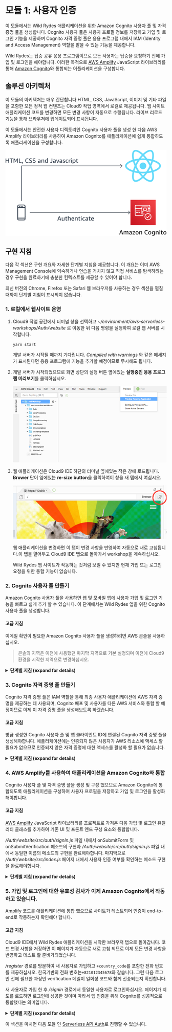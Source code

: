 # 모듈 1: 사용자 인증

이 모듈에서는 Wild Rydes 애플리케이션을 위한 Amazon Cognito 사용자 풀 및 자격 증명 풀을 생성합니다.
Cognito 사용자 풀은 사용자 프로필 정보를 저장하고 가입 및 로그인 기능을 제공하며 Cognito 자격 증명 풀은 응용 프로그램 내에서 IAM (Identity and Access Management) 역할을 맡을 수 있는 기능을 제공합니다.

Wild Rydes는 탑승 공유 응용 프로그램이므로 모든 사용자는 탑승을 요청하기 전에 가입 및 로그인을 해야합니다. 이러한 목적으로 [AWS Amplify](https://aws-amplify.github.io/) JavaScript 라이브러리를 통해 [Amazon Cognito](https:/aws.amazon.com/cognito/)와 통합되는 어플리케이션을 구성합니다. 


## 솔루션 아키텍처

이 모듈의 아키텍처는 매우 간단합니다 HTML, CSS, JavaScript, 이미지 및 기타 파일을 포함한 모든 정적 웹 컨텐츠는 Cloud9 작업 영역에서 로컬로 제공됩니다. 웹 사이트 애플리케이션 코드를 변경하면 모든 변경 사항이 자동으로 수행됩니다. 라이브 리로드 기능을 통해 브라우저에 업데이트되어 표시됩니다.

이 모듈에서는 안전한 사용자 디렉토리인 Cognito 사용자 풀을 생성 한 다음 AWS Amplify 라이브러리를 사용하여 Amazon Cognito를 애플리케이션에 쉽게 통합하도록 애플리케이션을 구성합니다.

![Website 아키텍처](../images/wildrydes-module1-architecture.png)

## 구현 지침

다음 각 섹션은 구현 개요와 자세한 단계별 지침을 제공합니다. 이 개요는 이미 AWS Management Console에 익숙하거나 연습을 거치지 않고 직접 서비스를 탐색하려는 경우 구현을 완료하기에 충분한 컨텍스트를 제공할 수 있어야 합니다. 

최신 버전의 Chrome, Firefox 또는 Safari 웹 브라우저를 사용하는 경우 섹션을 펼칠 때까지 단계별 지침이 표시되지 않습니다.


### 1. 로컬에서 웹사이트 운영 

1. Cloud9 작업 공간에서 터미널 창을 선택하고 *~/environment/aws-serverless-workshops/Auth/website* 로 이동한 뒤 다음 명령을 실행하여 로컬 웹 서버를 시작합니다. 

    ```console
    yarn start
    ```

	개발 서버가 시작될 때까지 기다립니다. *Compiled with warnings* 와 같은 메세지가 표시된다면 응용 프로그램에 기능을 추가할 예정이므로 무시해도 됩니다.


2. 개발 서버가 시작되었으므로 화면 상단의 실행 버튼 옆에있는 **실행중인 응용 프로그램 미리보기**를 클릭하십시오.

    ![Cloud9 Preview](../images/cloud9-local-preview.png)  

3. 웹 애플리케이션은 Cloud9 IDE 하단의 터미널 옆에있는 작은 창에 로드됩니다. **Brower** 단어 옆에있는 **re-size button**을 클릭하여이 창을 새 탭에서 여십시오.

    ![Cloud9 Preview Re-size](../images/cloud9-resize-live-preview.png)   


	웹 애플리케이션을 변경하면 이 탭이 변경 사항을 반영하여 자동으로 새로 고침됩니다.이 탭을 열어두고 Cloud9 IDE 탭으로 돌아가서 workshop을 계속하십시오.

    Wild Rydes 웹 사이트가 작동하는 것처럼 보일 수 있지만 현재 가입 또는 로그인 요청을 위한 통합 기능이 없습니다.


### 2. Cognito 사용자 풀 만들기

Amazon Cognito 사용자 풀을 사용하면 웹 및 모바일 앱에 사용자 가입 및 로그인 기능을 빠르고 쉽게 추가 할 수 있습니다. 이 단계에서는 Wild Rydes 앱을 위한 Cognito 사용자 풀을 생성합니다.


#### 고급 지침 

이메일 확인이 필요한 Amazon Cognito 사용자 풀을 생성하려면 AWS 콘솔을 사용하십시오.

> 콘솔의 지역은 이전에 사용했던 마지막 지역으로 기본 설정되며 이전에 Cloud9 환경을 시작한 지역으로 변경하십시오.

<details>
<summary><strong>단계별 지침 (expand for details)</strong></summary><p>

1. In the AWS 관리 콘솔에서 **Services**를 클릭하고 Security, Identity, and Compliance 카테고리의 **Cognito** 로 이동합니다. 

2. 콘솔 오른쪽 상단에서 원하는 **Region** 을 선택했는지 확인합니다. 이 리전은 이전에 Cloud9 개발 환경을 만든 리전과 일치해야 합니다. 

3. **Manage User Pools**을 선택합니다. 

4. 콘솔의 오른쪽 상단에서 **Create a User Pool** 을 클릭합니다. 

5. `WildRydes` 와 같이 사용자 풀의 이름을 지정합니다.

6. 사용자 풀 옵션을 설정하기위해 **Step through settings** 을 선택합니다. 

	![User Pool Setup Step 1](../images/cognito-userpool-setup-step1.png)

7. **Username** 은 선택된 상태로 두고, **Also allow sign in with verified email address** 와 **Also allow sign in with verified phone number** 을 추가적으로 선택합니다.

8. 다른 설정들은 기본값을 그대로 둡니다. 

9. **Next step**을 클릭합니다.

	![User Pool Setup Step 2](../images/cognito-userpool-setup-step2.png)

10. 비밀번호 정책 및 사용자 등록 설정을 기본 설정으로 유지하고 **Next step**를 클릭합니다. 

	![User Pool Setup Step 3](../images/cognito-userpool-setup-step3.png)

11. 이번 워크샵에서는 **MFA set to Off** 상태로 둡니다. 

12. 이메일 확인 필요에 대한 기본설정은 그대로 둡니다. 

13. **Next step**을 클릭합니다. 

	![User Pool Setup Step 4](../images/cognito-userpool-setup-step4.png)

14. 모든 메세지와 SES 기본설정을 그대로 두고 **Next step**을 클릭합니다. 

15. 태그 추가는 생략하고 **Next step**을 클릭합니다. 

16. 사용자 디바이스를 기억하지 않기 위해 **No** 를 선택하고 **Next step**을 클릭합니다. 

	![User Pool Setup Step 5](../images/cognito-userpool-setup-step5.png)

17. 다음 화면에서 **Add an app client** *링크*를 클릭합니다.

18. app client 이름으로 `wildrydes-web-app` 을 입력합니다. 

19. *Generate client secret* 을 **선택해재**합니다. 클라이언트 시크릿은 서버 측 애플리케이션 인증에 사용되며 JavaScript 애플리케이션에는 필요하지 않습니다.

20. **Create app client**을 클릭합니다. 

21. **Next step**을 클릭합니다. 

	![User Pool Setup Step 6](../images/cognito-userpool-setup-step6.png)

22. 모든 Lambda 트리거 설정을 *none*으로 설정합니다. 이 트리거 설정을 사용하면 사용자 지정 로직을 사용하여 out-of-the-box 가입 및 로그인 흐름을 확장 할 수 있지만 이 번 워크샵에서는 이 기능을 사용하지 않습니다. 

23. **Next step**을 클릭합니다.

24. 제공된 모든 설정의 요약을 확인한 뒤 **Create pool**을 클릭합니다. 

	![User Pool Setup Step 7](../images/cognito-userpool-setup-step7.png)

25. Cloud9에서 **+** 기호를 클릭하고 **New File**을 클릭합니다. 새로운 빈 편집기 탭은 다양한 리소스 이름 및 변수에 대한 스크래치 패드로 사용됩니다.

	![Cloud9 Create Scratchpad Tab](../images/cloud9-createscratchpadtab.png)

26. 다시 AWS Cognito 콘솔로 돌아와서, *User Pool Id* 를 복사하여 이전 단계에서 만든 스크래치 패드에 붙여 넣습니다. 

	![Copy User Pool ID](../images/cognito-userpool-copy-userpool-id.png)

27. Cognito 탐색 패널의 *General settings* 에서  **App clients** 을 클릭합니다. 

28. *App 클라이언트 ID*를 스크래치 패드에 복사하십시오. 나중에이 두 값을 모두 사용하게됩니다.

	![Copy User Pool App Client ID](../images/cognito-userpool-copy-appclient-id.png)

</p></details>

### 3. Cognito 자격 증명 풀 만들기

Cognito 자격 증명 풀은 IAM 역할을 통해 최종 사용자 애플리케이션에 AWS 자격 증명을 제공하는 데 사용되며, Cognito 배포 및 사용자를 다른 AWS 서비스와 통합 할 예정이므로 이제 이 자격 증명 풀을 생성해보도록 하겠습니다.

#### 고급 지침

방금 생성한 Cognito 사용자 풀 및 앱 클라이언트 ID에 연결된 Cognito 자격 증명 풀을 생성해야합니다. 애플리케이션에는 인증되지 않은 사용자가 AWS 리소스에 액세스 할 필요가 없으므로 인증되지 않은 자격 증명에 대한 액세스를 활성화 할 필요가 없습니다.

<details>
<summary><strong>단계별 지침 (expand for details)</strong></summary><p>

1. Cognito 콘솔에서, Cognito Federated Identities 콘솔로 전환하기 위해 헤더 표시 줄에서 **Federated Identities**를 클릭합니다. 

1. **Create new Identity pool**을 클릭합니다. 

1. 자격 증명 풀 이름으로 `wildrydes_identity_pool`을 입력합니다.

1. **Authentication providers**을 확장합니다.

1. Cognito 탭에서 이전에 스크래치 패드 탭에 복사 한 사용자 풀 ID 및 앱 클라이언트 ID를 입력합니다. 

	![Identity Pool Setup Step 1](../images/cognito-identitypool-setup-step1.png)

1. **Create Pool**을 클릭합니다. 

1. Cognito 자격 증명 풀이 애플리케이션 사용자의 IAM 역할을 설정하도록 허용하려면 **Allow**를 선택하십시오. 이러한 역할의 권한과 설정은 나중에 사용자 지정할 수 있습니다.

1. Get AWS Credentials 섹션의 코드 샘플에서 빨간색으로 강조 표시된 *Identity Pool ID*를 Cloud9 스크래치패드 편집기 탭에 복사하여 붙여 넣습니다.

	> 따옴표를 복사하지 말고 지역 코드와 ":"문자를 포함하십시오.

	![Copy Identity Pool Id to Cloud9 scratchpad](../images/cognito-identitypool-copyId.png)
	
1. 스크래치 패드에 이제 다음 Cognito 자원에 대한 값이 있어야합니다 : 

	![Cognito Setup IDs Scratchpad](../images/cognito-setup-scratchpad.png)

</p></details>


### 4. AWS Amplify를 사용하여 애플리케이션을 Amazon Cognito와 통합

Cognito 사용자 풀 및 자격 증명 풀을 생성 및 구성 했으므로 Amazon Cognito에 통합되도록 애플리케이션을 구성하여 사용자 프로필을 저장하고 가입 및 로그인을 활성화해야합니다.

#### 고급 지침

[AWS Amplify](https://aws-amplify.github.io/) JavaScript 라이브러리를 프로젝트로 가져온 다음 가입 및 로그인 유틸리티 클래스를 추가하여 기존 UI 및 프론트 엔드 구성 요소와 통합합니다.

*/Auth/website/src/auth/signIn.js* 파일 내에서 onSubmitForm 및 onSubmitVerification 메소드의 구현과 */Auth/website/src/auth/signIn.js* 파일 내에서 동일한 이름의 메소드의 구현을 완료해야합니다. 마지막으로 */Auth/website/src/index.js* 페이지 내에서 사용자 인증 여부를 확인하는 메소드 구현을 완료해야합니다.


<details>
<summary><strong>단계별 지침 (expand for details)</strong></summary><p>

1. AWS Amplify 모듈을 사용하기 전에 먼저 */Auth/website/src/amplify-config.js* 파일을 업데이트하여 새로 생성된 Cognito 리소스를 사용하도록 Amplify를 구성해야합니다.

1. Cloud9 IDE 편집기에서 해당 파일을 연 뒤 다음 매개 변수 값을 이전 스크래치 패드에서 구성 값 매개 변수 값으로 복사합니다.
	- `identityPoolId`
	- `region`
	- `userPoolId`
	- `userPoolWebClientId`

	> 구성 값으로 **``빈칸**을 채우십시오. 주석에 표시된 예제 값은 단지 참조 용이며 응용 프로그램에서 활용하지 않으므로 수정하지 않아도됩니다.

1. **변경사항을 저장**하여 Amplify 구성 파일에 새 설정을 적용합니다. 파일에 저장되지 않은 변경 사항은 편집기 탭에 점 아이콘으로 표시되므로 파일 이름 옆에 회색 점이 표시되는 경우 저장을 잊었을 수 있으므로 확인이 필요합니다. 

1. 다음으로 *website/src/index.js* 파일을 편집하여 **파일 상단에** **(하지만 import절 아래에 있어야합니다.)**에 다음 줄을 추가하여 Amplify를 구성한 다음 변경 사항을 저장합니다 :

	```
	import Amplify from 'aws-amplify';
	import awsConfig from './amplify-config';
	
	Amplify.configure(awsConfig);
	```
	
	> 파일을 수정한 뒤에, 전체 import 절은 다음과 같아야합니다. 

	![Amplify imports order](../images/amplify-imports-order.png)
	
1. *website/src/index.js*에서 **변경사항을 저장**합니다.

1. 다음으로, 애플리케이션이 사용자의 인증 여부를 평가하는지 확인해야합니다. 동일한 */website/src/index.js* 파일에서 **isAuthenticated 메소드**를 찾아 아래 코드로 바꾸어 상태를 확인하는 Amplify 라이브러리의 내장 사용자 세션을 사용합니다. 

	```
	const isAuthenticated = () => Amplify.Auth.user !== null;
	```
	
1. *website/src/index.js*에서 **변경사항을 저장**합니다.

1. Amplify를 가져 와서 Amplify 라이브러리를 구성 했으므로 */website/src/auth/SignUp.js* 내에서 특정 메소드를 다음 코드로 대체하여 Amplify 및 Cognito 사용자 풀을 사용하여 사용자를 등록하도록 응용 프로그램 코드를 업데이트해야합니다. 

	>이 두 가지 메소드만 교체하면되며 나머지 SignUp.js 파일은 수정하지 않아야 합니다.

	> onSubmitForm 메소드는 등록 양식이 제출 될 때 이벤트를 처리하며, Cognito 사용자 풀에 사용자를 등록하는 AWS Amplify 라이브러리에서 Auth.signUp 메소드를 호출합니다.

	> onSubmitVerification 메소드는 초기 등록 요청 후 확인 코드 입력 양식이 제출 될 때 이벤트를 처리하며, Cognito 사용자 풀 내에서 사용자 등록을 확인하는 AWS Amplify 라이브러리에서 Auth.confirmSignUp 메소드를 호출합니다.


	```
	async onSubmitForm(e) {
	  e.preventDefault();
	  try {
	      const params = {
	          username: this.state.email.replace(/[@.]/g, '|'),
	          password: this.state.password,
	          attributes: {
		          email: this.state.email,
		          phone_number: this.state.phone
	          },
	          validationData: []
	      };
	      const data = await Auth.signUp(params);
	      console.log(data);
	      this.setState({ stage: 1 });
	  } catch (err) {
	    if (err === "No userPool") {
	      // User pool not defined in Amplify config file
	      console.error("User Pool not defined");
	      alert("User Pool not defined. Amplify config must be updated with user pool config");
	    } else if (err.message === "User already exists") {
	        // Setting state to allow user to proceed to enter verification code
	        this.setState({ stage: 1 });
	    } else {
	        if (err.message.indexOf("phone number format") >= 0) {err.message = "Invalid phone number format. Must include country code. Example: +14252345678"}
	        alert(err.message);
	        console.error("Exception from Auth.signUp: ", err);
	        this.setState({ stage: 0, email: '', password: '', confirm: '' });
	    }
	  }
	}
	
	async onSubmitVerification(e) {
	    e.preventDefault();
	    try {
	      const data = await Auth.confirmSignUp(
	          this.state.email.replace(/[@.]/g, '|'),
	          this.state.code
	      );
	      console.log(data);
	      // Go to the sign in page
	      this.props.history.replace('/signin');
	    } catch (err) {
	      alert(err.message);
	      console.error("Exception from Auth.confirmSignUp: ", err);
	    }
	}
	```
	
1. */website/src/auth/SignUp.js* 에서 **변경사항을 저장**합니다. 

1. 또한 AWS Amplify 및 Cognito를 사용하기 위해 로그인 기능을 통합하려면 */website/src/auth/SignIn.js* 파일에서 다음 메소드를 찾아 아래 코드로 교체해야 합니다.

	>이 두 가지 메소드만 교체하면 되며 나머지 SignIn.js 파일은 수정하지 않아야합니다.

	> onSubmitForm 메소드는 AWS Amplify에서 Auth.signIn 메소드를 호출하여 Cognito 사용자 풀로 로그인 요청을 시작한 다음 사용자가 성공적으로 로그인했음을 나타내는 로컬 상태를 설정합니다.

	> onSubmitVerification 메소드는 인증을 위해 다단계 인증이 필요할 때마다 확인 코드를 제출하는 데 사용되며,이 워크샵에서는 Cognito 사용자 풀을 구성 할 때 다단계 인증이 필요하지 않기 때문에 이 메소드가 호출되지 않습니다.

    ```
	async onSubmitForm(e) {
	    e.preventDefault();
	    try {
	        const userObject = await Auth.signIn(
	          this.state.email.replace(/[@.]/g, '|'),
	          this.state.password
	        );
	        console.log('userObject', userObject);
	        if (userObject.challengeName) {
	          // Auth challenges are pending prior to token issuance
	          this.setState({ userObject, stage: 1 });
	        } else {
	          // No remaining auth challenges need to be satisfied
	          const session = await Auth.currentSession();
	          // console.log('Cognito User Access Token:', session.getAccessToken().getJwtToken());
	          console.log('Cognito User Identity Token:', session.getIdToken().getJwtToken());
	          // console.log('Cognito User Refresh Token', session.getRefreshToken().getToken());
	          this.setState({ stage: 0, email: '', password: '', code: '' });
	          this.props.history.replace('/app');
	        }
	    } catch (err) {
	        alert(err.message);
	        console.error('Auth.signIn(): ', err);
	    }
	}

	async onSubmitVerification(e) {
	    e.preventDefault();
	    try {
	      const data = await Auth.confirmSignIn(
	        this.state.userObject,
	        this.state.code
	      );
	      console.log('Cognito User Data:', data);
	      const session = await Auth.currentSession();
	      // console.log('Cognito User Access Token:', session.getAccessToken().getJwtToken());
	      console.log('Cognito User Identity Token:', session.getIdToken().getJwtToken());
	      // console.log('Cognito User Refresh Token', session.getRefreshToken().getToken());
	      this.setState({ stage: 0, email: '', password: '', code: '' });
	      this.props.history.replace('/app');
	    } catch (err) {
	      alert(err.message);
	      console.error('Auth.confirmSignIn(): ', err);
	    }
	}
    ```
1. */website/src/auth/SignIn.js* 에서 **변경사항을 저장**합니다. 

</p></details>

### 5. 가입 및 로그인에 대한 유효성 검사가 이제 Amazon Cognito에서 작동하고 있습니다.

Amplify 코드를 애플리케이션에 통합 했으므로 사이트가 테스트되어 인증이 end-to-end로 작동하는지 확인해야 합니다.

#### 고급 지침

Cloud9 IDE에서  Wild Rydes 애플리케이션을 시작한 브라우저 탭으로 돌아갑니다. 코드 변경 사항을 저장하면 이 페이지가 자동으로 새로 고침 되므로 이제 모든 변경 사항을 반영하고 테스트 할 준비가되었습니다.

*/register* 경로를 방문하여 새 사용자로 가입하고 `+country_code`를 포함한 전화 번호를 제공하십시오. 한국기반의 전화 번호는`+821012345678`와 같습니다. 그런 다음 로그인 전에 필요한 과정인 verification 메일이 일회성 코드와 함께 전송되는지 확인합니다. 

새 사용자로 가입 한 후 */signin* 경로에서 동일한 사용자로 로그인하십시오. 페이지가 지도를 로드하면 로그인에 성공한 것이며 따라서 앱 인증을 위해 Cognito를 성공적으로 통합했다는 의미입니다. 

<details>
<summary><strong>단계별 지침 (expand for details)</strong></summary><p>

1. Cloud9 웹 사이트의 `/register` 경로를 방문하여 등록 페이지로 이동하십시오.

1. 이메일 주소, `+country_code`를 포함한 전화번호, 비밀번호를 두 번 입력합니다. 예를들어, 한국 전화 번호는`+821012345678`와 같습니다. 

	> 비밀번호는 대문자와 소문자를 포함하여 8 자 이상, 숫자와 특수 문자는 1 자 이상이어야합니다.

1. **Let's Ryde**를 클릭하여 등록을 제출합니다. 

1. 이메일 확인 화면에서 제공된 이메일 주소로 전송 된 일회성 코드를 입력 한 다음 **Veirtfy**을 선택합니다.

	> 받은 편지함에 확인 코드가 포함 된 확인메일이 없는 경우 스팸 폴더를 확인하십시오.

1. 오류가 발생하지 않으면 로그인 화면으로 리디렉션되고 등록시 입력한 것과 동일한 이메일 주소와 암호로 로그인을 합니다. 

1. 다음 페이지에서 지도가 로드되면 로그인에 성공했으며 앱 인증을 위해 Cognito를 성공적으로 통합한 것입니다.

1. *선택적으로*, 스크롤을 밑으로 내려 지도 너머로 사용자의 신원 토큰을 복사 한 후 [JWT.io](http://jwt.io)의 '인코딩 된'입력 상자에 붙여 넣어 해독헤 볼 수 있습니다. 토큰이 발행 된 시간, 토큰이 만료되는 시간, 사용자의 고유 ID 등과 같은 다른 표준 속성과 함께 모든 사용자 속성이 토큰 내에 인코딩되어 있는지 확인하십시오.

</p></details>

이 섹션을 마치면 다음 모듈 인 [Serverless API Auth](../2_ServerlessAPI)로 진행할 수 있습니다.